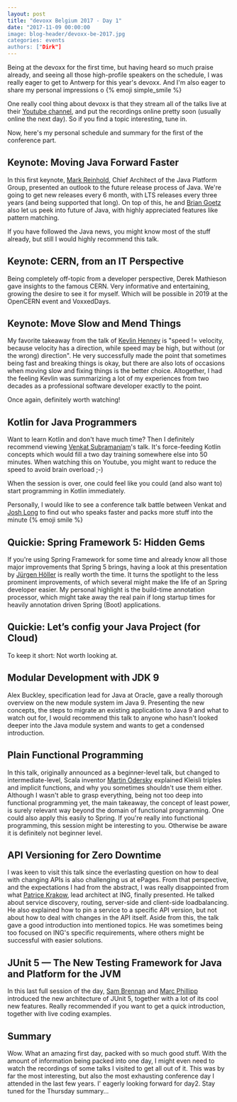 ```yaml
---
layout: post
title: "devoxx Belgium 2017 - Day 1"
date: "2017-11-09 00:00:00
image: blog-header/devoxx-be-2017.jpg
categories: events 
authors: ["Dirk"]
---
```


Being at the devoxx for the first time, but having heard so much praise already, and seeing all those high-profile 
speakers on the schedule, I was really eager to get to Antwerp for this year's devoxx.
And I'm also eager to share my personal impressions o {% emoji simple_smile %}

One really cool thing about devoxx is that they stream all of the talks live at their 
[Youtube channel](https://www.youtube.com/channel/UCCBVCTuk6uJrN3iFV_3vurg), and put the recordings online pretty soon 
(usually online the next day).
So if you find a topic interesting, tune in.

Now, here's my personal schedule and summary for the first of the conference part.

## Keynote: Moving Java Forward Faster

In this first keynote, [Mark Reinhold](https://twitter.com/mreinhold), Chief Architect of the Java Platform Group, 
presented an outlook to the future release process of Java. 
We're going to get new releases every 6 month, with LTS releases every three years (and being supported that long).
On top of this, he and [Brian Goetz](https://twitter.com/BrianGoetz) also let us peek into future of Java, with
highly appreciated features like pattern matching.

If you have followed the Java news, you might know most of the stuff already, but still I would highly recommend this
talk.

## Keynote: CERN, from an IT Perspective

Being completely off-topic from a developer perspective, Derek Mathieson gave insights to the famous CERN.
Very  informative and entertaining, growing the desire to see it for myself.
Which will be possible in 2019 at the OpenCERN event and VoxxedDays.

## Keynote: Move Slow and Mend Things

My favorite takeaway from the talk of [Kevlin Henney](https://twitter.com/KevlinHenney) is "speed != velocity, because 
velocity has a direction, while speed may be high, but without (or the wrong) direction".
He very successfully made the point that sometimes being fast and breaking things is okay, but there are also lots of
occasions when moving slow and fixing things is the better choice.
Altogether, I had the feeling Kevlin was summarizing a lot of my experiences from two decades as a professional software
developer exactly to the point.

Once again, definitely worth watching!  

## Kotlin for Java Programmers

Want to learn Kotlin and don't have much time?
Then I definitely recommend viewing [Venkat Subramaniam](https://twitter.com/venkat_s)'s talk.
It's force-feeding Kotlin concepts which would fill a two day training somewhere else into 50 minutes.
When watching this on Youtube, you might want to reduce the speed to avoid brain overload ;-)

When the session is over, one could feel like you could (and also want to) start programming in Kotlin immediately.

Personally, I would like to see a conference talk battle between Venkat and [Josh Long](https://twitter.com/starbuxman)
to find out who speaks faster and packs more stuff into the minute {% emoji smile %}

## Quickie: Spring Framework 5: Hidden Gems

If you're using Spring Framework for some time and already know all those major improvements that Spring 5 brings, 
having a look at this presentation by [Jürgen Höller](https://twitter.com/springjuergen) is really worth the time.
It turns the spotlight to the less prominent improvements, of which several might make the life of an Spring developer
easier.
My personal highlight is the build-time annotation processor, which might take away the real pain if long startup times
for heavily annotation driven Spring (Boot) applications.

## Quickie: Let’s config your Java Project (for Cloud)

To keep it short: Not worth looking at.

## Modular Development with JDK 9

Alex Buckley, specification lead for Java at Oracle, gave a really thorough overview on the new module system im Java 9.
Presenting the new concepts, the steps to migrate an existing application to Java 9 and what to watch out for, I would
recommend this talk to anyone who hasn't looked deeper into the Java module system and wants to get a condensed 
introduction.

## Plain Functional Programming

In this talk, originally announced as a beginner-level talk, but  changed to intermediate-level, Scala inventor 
[Martin Odersky](https://twitter.com/odersky) explained Kleisli triples and implicit functions, and why you sometimes 
shouldn't use them either.
Although I wasn't able to grasp everything, being not too deep into functional programming yet, the main takeaway, 
the concept of least power, is surely relevant way beyond the domain of functional programming. 
One could also apply this easily to Spring.
If you're really into functional programming, this session might be interesting to you.
Otherwise be aware it is definitely not beginner level.   

## API Versioning for Zero Downtime

I was keen to visit this talk since the everlasting question on how to deal with changing APIs is also challenging us
at ePages.
From that perspective, and the expectations I had from the abstract, I was really disappointed from what
[Patrice Krakow](https://twitter.com/patricekrakow), lead architect at ING, finally presented.
He talked about service discovery, routing, server-side and client-side loadbalancing.
He also explained how to pin a service to a specific API version, but not about how to deal with changes in the API
itself.
Aside from this, the talk gave a good introduction into mentioned topics.
He was sometimes being too focused on ING's specific requirements, where others might be successful with easier
solutions.

## JUnit 5 — The New Testing Framework for Java and Platform for the JVM

In this last full session of the day, [Sam Brennan](https://twitter.com/sam_brannen) and
[Marc Phillipp](https://twitter.com/marcphilipp) introduced the new architecture of JUnit 5, together with a lot of 
its cool new features.
Really recommended if you want to get a quick introduction, together with live coding examples.

## Summary

Wow.
What an amazing first day, packed with so much good stuff.
With the amount of information being packed into one day, I might even need to watch the recordings of some talks
I visited to get all out of it.
This was by far the most interesting, but also the most exhausting conference day I attended in the last few years.
I' eagerly looking forward for day2.
Stay tuned for the Thursday summary...